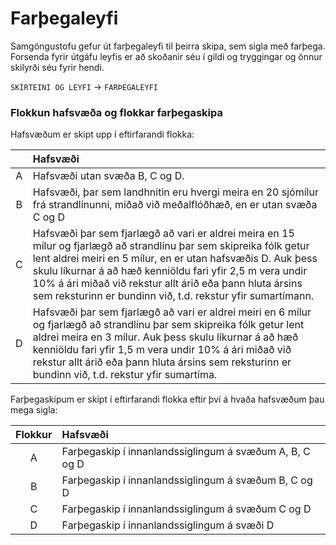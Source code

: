 # Farþegaleyfi

Samgöngustofu gefur út farþegaleyfi til þeirra skipa, sem sigla með farþega.  Forsenda fyrir útgáfu leyfis er að skoðanir séu í gildi og tryggingar og önnur skilyrði séu fyrir hendi.


 `SKÍRTEINI OG LEYFI`  &rarr;   `FARÞEGALEYFI`

<!-- ![Farþegaleyfi](/images/fartega1.png) -->

### Flokkun hafsvæða og flokkar farþegaskipa


Hafsvæðum er skipt upp í eftirfarandi flokka:

|        | Hafsvæði     |
| :-----------: | :----------- |
| A | Hafsvæði utan svæða B, C og D. |
| B | Hafsvæði, þar sem landhnitin eru hvergi meira en 20 sjómílur frá strandlínunni, miðað við meðalflóðhæð, en er utan svæða C og D |
| C | Hafsvæði þar sem fjarlægð að vari er aldrei meira en 15 mílur og fjarlægð að strandlínu þar sem skipreika fólk getur lent aldrei meiri en 5 mílur, en er utan hafsvæðis D. Auk þess skulu líkurnar á að hæð kenniöldu fari yfir 2,5 m vera undir 10% á ári miðað við rekstur allt árið eða þann hluta ársins sem reksturinn er bundinn við, t.d. rekstur yfir sumartímann.|
| D | Hafsvæði þar sem fjarlægð að vari er aldrei meiri en 6 mílur og fjarlægð að strandlínu þar sem skipreika fólk getur lent aldrei meira en 3 mílur. Auk þess skulu líkurnar á að hæð kenniöldu fari yfir 1,5 m vera undir 10% á ári miðað við rekstur allt árið eða þann hluta ársins sem reksturinn er bundinn við, t.d. rekstur yfir sumartíma.|


Farþegaskipum er skipt í eftirfarandi flokka eftir því á hvaða hafsvæðum þau mega sigla:


| Flokkur       | Hafsvæði     |
| :-----------: | :----------- |
| A | Farþegaskip í innanlandssiglingum á svæðum A, B, C og D |
| B | Farþegaskip í innanlandssiglingum á svæðum B, C og D |
| C | Farþegaskip í innanlandssiglingum á svæðum C og D |
| D | Farþegaskip í innanlandssiglingum á svæði D |